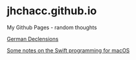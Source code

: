 # jhchacc.github.io
My Github Pages - random thoughts

[German Declensions](./german/Declensions.md)

[Some notes on the Swift programming for macOS](./swift/MacOS.md)
